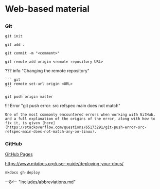 # Web-based material

##

### Git

``` git
git init
```

``` git
git add .
```

``` git
git commit -m "<comment>"
```

``` git
git remote add origin <remote repository URL>
```

??? info "Changing the remote repository"

    ``` git
    git remote set-url origin <URL>
    ```

``` git
git push origin master
```

!!! Error "git push error: src refspec main does not match"

    One of the most commonly encountered errors when working with GitHub, and a full explanation of the origins of the error, along with how to fix it, is given [here](https://stackoverflow.com/questions/65173291/git-push-error-src-refspec-main-does-not-match-any-on-linux).

### GitHub

[GitHub Pages](https://pages.github.com/)

https://www.mkdocs.org/user-guide/deploying-your-docs/

``` python
mkdocs gh-deploy
```



--8<-- "includes/abbreviations.md"
